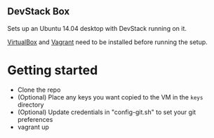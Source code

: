 ## DevStack Box

Sets up an Ubuntu 14.04 desktop with DevStack running on it.

[VirtualBox](https://www.virtualbox.org/wiki/Downloads) and [Vagrant](https://www.vagrantup.com/downloads.html) need to be installed before running the setup.

# Getting started

- Clone the repo
- (Optional) Place any keys you want copied to the VM in the `keys` directory
- (Optional) Update credentials in "config-git.sh" to set your git preferences
- vagrant up
